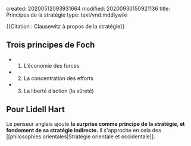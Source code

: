 created: 20200512093931664
modified: 20200930150921136
title: Principes de la stratégie
type: text/vnd.mddlywiki

{{Citation : Clausewitz à propos de la stratégie}}

## Trois principes de Foch

* 1. L’économie des forces
* 2. La concentration des efforts
* 3. La liberté d’action (la sûreté)

## Pour Lidell Hart

Le penseur anglais ajoute **la surprise comme principe de la stratégie, et fondement de sa stratégie indirecte.** Il s'approche en cela des [[philosophies orientales|Stratégie orientale et occidentale]].